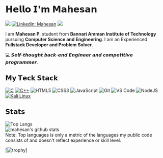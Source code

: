 # 𝗛𝗲𝗹𝗹𝗼 𝗜'𝗺 𝗠𝗮𝗵𝗲𝘀𝗮𝗻

[![](https://img.shields.io/badge/-@mahesan-%23181717?style=flat-square&logo=github)](https://github.com/mahesanp)
[![Linkedin: Mahesan](https://img.shields.io/badge/-@mahesan-%23181717?style=flat-square&logo=linkedin)](https://www.linkedin.com/in/mahesan-p-43929a1a2)
[![](https://img.shields.io/website?color=0ab9e6&style=flat-square&up_message=mahesan.tech&url=https%3A%2F%2Fxlbd.me)](https://mahesan.tech)


I am **Mahesan P**, student from **Bannari Amman Institute of Technology** pursuing **Computer Science and Engineering**. I am an Experienced **Fullstack Developer and Problem Solver**.

:computer: 𝙎𝙚𝙡𝙛-𝙩𝙝𝙤𝙪𝙜𝙝𝙩 𝙗𝙖𝙘𝙠-𝙚𝙣𝙙 𝙀𝙣𝙜𝙞𝙣𝙚𝙚𝙧 𝙖𝙣𝙙 𝙘𝙤𝙢𝙥𝙚𝙩𝙞𝙩𝙞𝙫𝙚 𝙥𝙧𝙤𝙜𝙧𝙖𝙢𝙢𝙚𝙧.

## 𝗠𝘆 𝗧𝗲𝗰𝗸 𝗦𝘁𝗮𝗰𝗸

<a href="https://github.com/search?q=user%3ADenverCoder1+language%3Ac"><img alt="C" src="https://custom-icon-badges.demolab.com/badge/C-03599C.svg?logo=c-in-hexagon&logoColor=white"></a>
<a href="https://github.com/search?q=user%3ADenverCoder1+language%3Acpp"><img alt="C++" src="https://custom-icon-badges.demolab.com/badge/C++-9C033A.svg?logo=cpp2&logoColor=white"></a>
![HTML5](https://img.shields.io/badge/-HTML5-%23E44D27?style=flat-square&logo=html5&logoColor=ffffff)
![CSS3](https://img.shields.io/badge/-CSS3-%231572B6?style=flat-square&logo=css3)
![JavaScript](https://img.shields.io/badge/-JavaScript-%23F7DF1C?style=flat-square&logo=javascript&logoColor=000000&labelColor=%23F7DF1C&color=%23FFCE5A)
![Git](https://img.shields.io/badge/-Git-%23F05032?style=flat-square&logo=git&logoColor=%23ffffff)
![VS Code](https://img.shields.io/badge/-VSCode-%23007ACC?style=flat-square&logo=visual-studio-code)
![NodeJS](https://img.shields.io/badge/-NodeJS-%23F05032?style=flat-square&logo=node.js&logoColor=%23ffffff)
<a href="#"><img alt="Kali Linux" src="https://img.shields.io/badge/Kali%20Linux-1793D1.svg?logo=kali-linux&logoColor=white"></a>


## 𝗦𝘁𝗮𝘁𝘀
![Top Langs](https://github-readme-stats.vercel.app/api/top-langs/?username=mahesanp&theme=dracula)<br>
![mahesan's github stats](https://github-readme-stats.vercel.app/api?username=mahesanp&show_icons=true&theme=dracula)
<br>
Note: Top languages is only a metric of the languages my public code consists of and doesn't reflect experience or skill level.

[![trophy](https://github-profile-trophy.vercel.app/?username=mahesan)]
